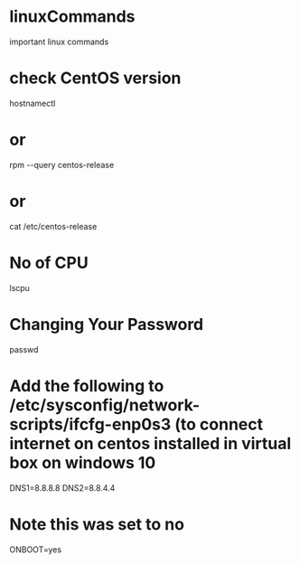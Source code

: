 # linuxCommands
important linux commands

# check CentOS version
  hostnamectl 
# or 
  rpm --query centos-release
# or
 cat /etc/centos-release

# No of CPU
  lscpu 
# Changing Your Password
passwd

# Add the following to /etc/sysconfig/network-scripts/ifcfg-enp0s3 (to connect internet on centos installed in virtual box on windows 10 

DNS1=8.8.8.8
DNS2=8.8.4.4
# Note this was set to no
ONBOOT=yes
